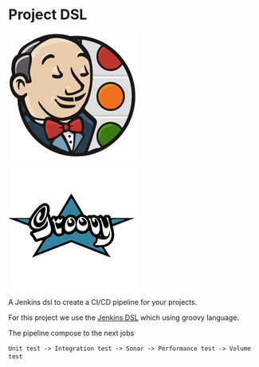 # Project DSL

![My image](img/butler.png)![My image](img/logo-groovy.png)


A Jenkins dsl to create a CI/CD pipeline for your projects.

For this project we use the [Jenkins DSL](http://localhost:8080/plugin/job-dsl/api-viewer/index.html) which using groovy language.

The pipeline compose to the next jobs

```
Unit test -> Integration test -> Sonar -> Performance test -> Volume test
```
